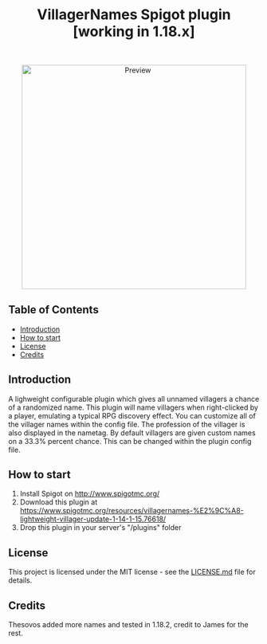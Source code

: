 <h1 align="center"> VillagerNames Spigot plugin [working in 1.18.x] </h1> <br>
<p align="center">
  <img alt="Preview" title="Named villager" src="https://i.ibb.co/PZXbNyv/2020-03-28-16-30-34.png?raw=true" width="450">  
</p>

## Table of Contents

- [Introduction](#introduction)
- [How to start](#how-to-start)
- [License](#license)
- [Credits](#credits)

## Introduction

A lighweight configurable plugin which gives all unnamed villagers a  chance of a randomized name. This plugin will name villagers when right-clicked by a player, emulating a typical RPG discovery effect. You can customize all of the villager names within the config file. The profession of the villager is also displayed in the nametag. 
By default villagers are given custom names on a 33.3% percent chance.  This can be changed within the plugin config file.

## How to start
1. Install Spigot on http://www.spigotmc.org/
2. Download this plugin at https://www.spigotmc.org/resources/villagernames-%E2%9C%A8-lightweight-villager-update-1-14-1-15.76618/
3. Drop this plugin in your server's "/plugins" folder

## License
This project is licensed under the MIT license - see the [LICENSE.md](LICENSE.md) file for details.

## Credits
Thesovos added more names and tested in 1.18.2, credit to James for the rest.

